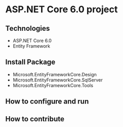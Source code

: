 # ASP.NET Core 6.0 project
## Technologies
- ASP.NET Core 6.0
- Entity Framework
## Install Package
- Microsoft.EntityFrameworkCore.Design
- Microsoft.EntityFrameworkCore.SqlServer
- Microsoft.EntityFrameworkCore.Tools
## How to configure and run
## How to contribute